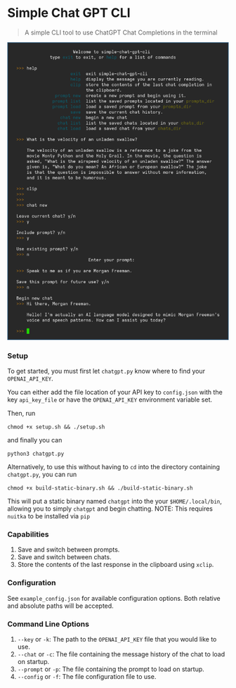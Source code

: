 # Simple Chat GPT CLI
> A simple CLI tool to use ChatGPT Chat Completions in the terminal

![Picture showing sample use of the cli tool.](res/simple-chat.png)

### Setup
To get started, you must first let `chatgpt.py` know where to find your `OPENAI_API_KEY`. 

You can either add the file location of your API key to `config.json` with the key `api_key_file`
or have the `OPENAI_API_KEY` environment variable set. 

Then, run
```
chmod +x setup.sh && ./setup.sh
``````
and finally you can
```
python3 chatgpt.py
``````

Alternatively, to use this without having to `cd` into the directory containing `chatgpt.py`,
you can run
```
chmod +x build-static-binary.sh && ./build-static-binary.sh
``````
This will put a static binary named `chatgpt` into the your `$HOME/.local/bin`, allowing
you to simply `chatgpt` and begin chatting.
NOTE: This requires `nuitka` to be installed via `pip`

### Capabilities
1. Save and switch between prompts.
2. Save and switch between chats.
3. Store the contents of the last response in the clipboard using `xclip`.

### Configuration
See `example_config.json` for available configuration options.
Both relative and absolute paths will be accepted.

### Command Line Options
1. `--key` or `-k`: The path to the `OPENAI_API_KEY` file that you would like to use.
2. `--chat` or `-c`: The file containing the message history of the chat to load on startup.
3. `--prompt` or `-p`: The file containing the prompt to load on startup.
4. `--config` or `-f`: The file configuration file to use.

